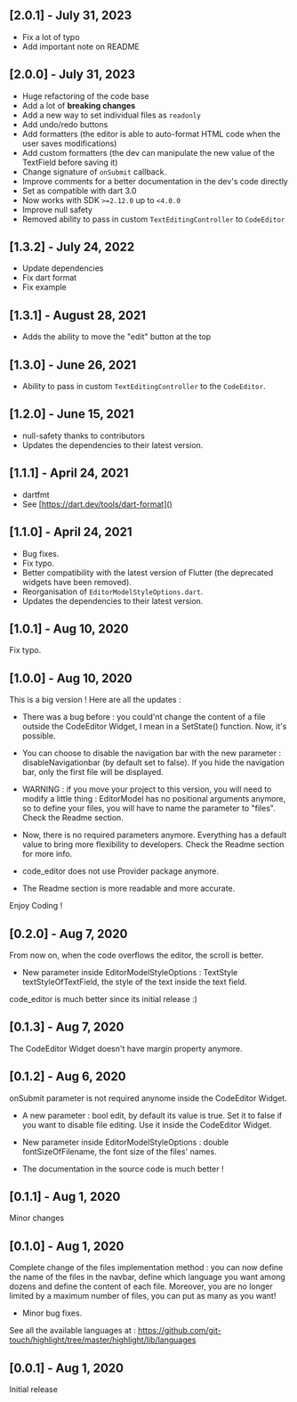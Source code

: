 ## [2.0.1] - July 31, 2023

+ Fix a lot of typo
+ Add important note on README

## [2.0.0] - July 31, 2023

+ Huge refactoring of the code base
+ Add a lot of **breaking changes**
+ Add a new way to set individual files as `readonly`
+ Add undo/redo buttons
+ Add formatters (the editor is able to auto-format HTML code when the user saves modifications)
+ Add custom formatters (the dev can manipulate the new value of the TextField before saving it)
+ Change signature of `onSubmit` callback.
+ Improve comments for a better documentation in the dev's code directly
+ Set as compatible with dart 3.0
+ Now works with SDK `>=2.12.0` up to `<4.0.0`
+ Improve null safety
+ Removed ability to pass in custom `TextEditingController` to `CodeEditor`

## [1.3.2] - July 24, 2022

+ Update dependencies
+ Fix dart format
+ Fix example

## [1.3.1] - August 28, 2021

+ Adds the ability to move the "edit" button at the top

## [1.3.0] - June 26, 2021

+ Ability to pass in custom `TextEditingController` to the `CodeEditor`.

## [1.2.0] - June 15, 2021

+ null-safety thanks to contributors
+ Updates the dependencies to their latest version.

## [1.1.1] - April 24, 2021

+ dartfmt
+ See [https://dart.dev/tools/dart-format]()

## [1.1.0] - April 24, 2021

+ Bug fixes.
+ Fix typo.
+ Better compatibility with the latest version of Flutter (the deprecated widgets have been removed).
+ Reorganisation of `EditorModelStyleOptions.dart`.
+ Updates the dependencies to their latest version.

## [1.0.1] - Aug 10, 2020

Fix typo.

## [1.0.0] - Aug 10, 2020

This is a big version !
Here are all the updates : 

+ There was a bug before : you could'nt change the content of a file outside the CodeEditor Widget, I mean in a SetState() function. Now, it's possible.

+ You can choose to disable the navigation bar with the new parameter : disableNavigationbar (by default set to false). If you hide the navigation bar, only the first file will be displayed.

+ WARNING : if you move your project to this version, you will need to modify a little thing : EditorModel has no positional arguments anymore, so to define your files, you will have to name the parameter to "files". Check the Readme section.

+ Now, there is no required parameters anymore. Everything has a default value to bring more flexibility to developers. Check the Readme section for more info.

+ code_editor does not use Provider package anymore.

+ The Readme section is more readable and more accurate.

Enjoy Coding !

## [0.2.0] - Aug 7, 2020

From now on, when the code overflows the editor, the scroll is better.

+ New parameter inside EditorModelStyleOptions : TextStyle textStyleOfTextField, the style of the text inside the text field.

code_editor is much better since its initial release :)

## [0.1.3] - Aug 7, 2020

The CodeEditor Widget doesn't have margin property anymore.

## [0.1.2] - Aug 6, 2020

onSubmit parameter is not required anynome inside the CodeEditor Widget.

+ A new parameter : bool edit, by default its value is true. Set it to false if you want to disable file editing. Use it inside the CodeEditor Widget.

+ New parameter inside EditorModelStyleOptions : double fontSizeOfFilename, the font size of the files' names.

+ The documentation in the source code is much better !

## [0.1.1] - Aug 1, 2020

Minor changes

## [0.1.0] - Aug 1, 2020

Complete change of the files implementation method : you can now define the name of the files in the navbar, define which language you want among dozens and define the content of each file. Moreover, you are no longer limited by a maximum number of files, you can put as many as you want!

+ Minor bug fixes.

See all the available languages at :
https://github.com/git-touch/highlight/tree/master/highlight/lib/languages

## [0.0.1] - Aug 1, 2020

Initial release
